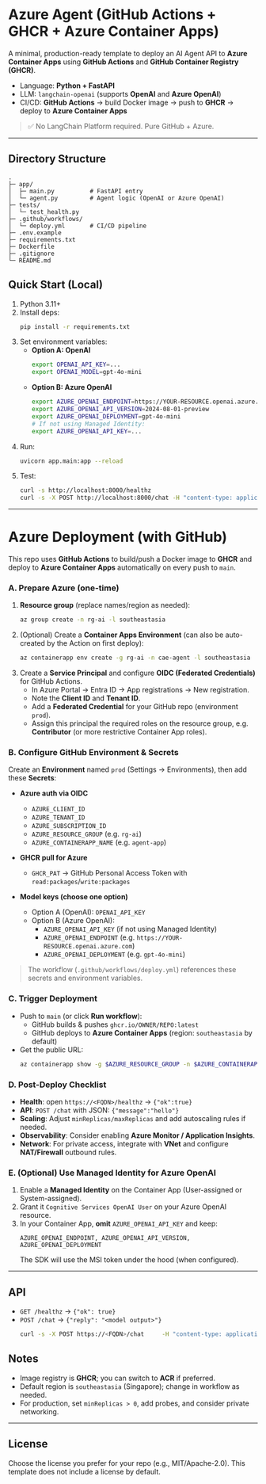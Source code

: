 
# Azure Agent (GitHub Actions + GHCR + Azure Container Apps)

A minimal, production-ready template to deploy an AI Agent API to **Azure Container Apps** using **GitHub Actions** and **GitHub Container Registry (GHCR)**.
- Language: **Python + FastAPI**
- LLM: `langchain-openai` (supports **OpenAI** and **Azure OpenAI**)
- CI/CD: **GitHub Actions** → build Docker image → push to **GHCR** → deploy to **Azure Container Apps**

> ✅ No LangChain Platform required. Pure GitHub + Azure.

---

## Directory Structure
```
.
├─ app/
│  ├─ main.py          # FastAPI entry
│  └─ agent.py         # Agent logic (OpenAI or Azure OpenAI)
├─ tests/
│  └─ test_health.py
├─ .github/workflows/
│  └─ deploy.yml       # CI/CD pipeline
├─ .env.example
├─ requirements.txt
├─ Dockerfile
├─ .gitignore
└─ README.md
```

## Quick Start (Local)

1. Python 3.11+
2. Install deps:
   ```bash
   pip install -r requirements.txt
   ```
3. Set environment variables:
   - **Option A: OpenAI**
     ```bash
     export OPENAI_API_KEY=...
     export OPENAI_MODEL=gpt-4o-mini
     ```
   - **Option B: Azure OpenAI**
     ```bash
     export AZURE_OPENAI_ENDPOINT=https://YOUR-RESOURCE.openai.azure.com
     export AZURE_OPENAI_API_VERSION=2024-08-01-preview
     export AZURE_OPENAI_DEPLOYMENT=gpt-4o-mini
     # If not using Managed Identity:
     export AZURE_OPENAI_API_KEY=...
     ```
4. Run:
   ```bash
   uvicorn app.main:app --reload
   ```
5. Test:
   ```bash
   curl -s http://localhost:8000/healthz
   curl -s -X POST http://localhost:8000/chat -H "content-type: application/json" -d '{"message":"hello"}'
   ```

---

# Azure Deployment (with GitHub)

This repo uses **GitHub Actions** to build/push a Docker image to **GHCR** and deploy to **Azure Container Apps** automatically on every push to `main`.

### A. Prepare Azure (one-time)
1. **Resource group** (replace names/region as needed):
   ```bash
   az group create -n rg-ai -l southeastasia
   ```
2. (Optional) Create a **Container Apps Environment** (can also be auto-created by the Action on first deploy):
   ```bash
   az containerapp env create -g rg-ai -n cae-agent -l southeastasia
   ```
3. Create a **Service Principal** and configure **OIDC (Federated Credentials)** for GitHub Actions.  
   - In Azure Portal → Entra ID → App registrations → New registration.  
   - Note the **Client ID** and **Tenant ID**.  
   - Add a **Federated Credential** for your GitHub repo (environment `prod`).  
   - Assign this principal the required roles on the resource group, e.g. **Contributor** (or more restrictive Container App roles).

### B. Configure GitHub Environment & Secrets
Create an **Environment** named `prod` (Settings → Environments), then add these **Secrets**:

- **Azure auth via OIDC**
  - `AZURE_CLIENT_ID`
  - `AZURE_TENANT_ID`
  - `AZURE_SUBSCRIPTION_ID`
  - `AZURE_RESOURCE_GROUP` (e.g. `rg-ai`)
  - `AZURE_CONTAINERAPP_NAME` (e.g. `agent-app`)

- **GHCR pull for Azure**
  - `GHCR_PAT` → GitHub Personal Access Token with `read:packages`/`write:packages`

- **Model keys (choose one option)**
  - Option A (OpenAI): `OPENAI_API_KEY`
  - Option B (Azure OpenAI):  
    - `AZURE_OPENAI_API_KEY` (if not using Managed Identity)  
    - `AZURE_OPENAI_ENDPOINT` (e.g. `https://YOUR-RESOURCE.openai.azure.com`)  
    - `AZURE_OPENAI_DEPLOYMENT` (e.g. `gpt-4o-mini`)

> The workflow (`.github/workflows/deploy.yml`) references these secrets and environment variables.

### C. Trigger Deployment
- Push to `main` (or click **Run workflow**):
  - GitHub builds & pushes `ghcr.io/OWNER/REPO:latest`
  - GitHub deploys to **Azure Container Apps** (region: `southeastasia` by default)
- Get the public URL:
  ```bash
  az containerapp show -g $AZURE_RESOURCE_GROUP -n $AZURE_CONTAINERAPP_NAME     --query "properties.configuration.ingress.fqdn" -o tsv
  ```

### D. Post-Deploy Checklist
- **Health**: open `https://<FQDN>/healthz` → `{"ok":true}`
- **API**: `POST /chat` with JSON: `{"message":"hello"}`
- **Scaling**: Adjust `minReplicas/maxReplicas` and add autoscaling rules if needed.
- **Observability**: Consider enabling **Azure Monitor / Application Insights**.  
- **Network**: For private access, integrate with **VNet** and configure **NAT/Firewall** outbound rules.

### E. (Optional) Use Managed Identity for Azure OpenAI
1. Enable a **Managed Identity** on the Container App (User-assigned or System-assigned).
2. Grant it `Cognitive Services OpenAI User` on your Azure OpenAI resource.
3. In your Container App, **omit** `AZURE_OPENAI_API_KEY` and keep:
   ```
   AZURE_OPENAI_ENDPOINT, AZURE_OPENAI_API_VERSION, AZURE_OPENAI_DEPLOYMENT
   ```
   The SDK will use the MSI token under the hood (when configured).

---

## API
- `GET /healthz` → `{"ok": true}`
- `POST /chat` → `{"reply": "<model output>"}`
  ```bash
  curl -s -X POST https://<FQDN>/chat     -H "content-type: application/json"     -d '{"message":"hi"}'
  ```

## Notes
- Image registry is **GHCR**; you can switch to **ACR** if preferred.
- Default region is `southeastasia` (Singapore); change in workflow as needed.
- For production, set `minReplicas > 0`, add probes, and consider private networking.

---

## License
Choose the license you prefer for your repo (e.g., MIT/Apache-2.0). This template does not include a license by default.
